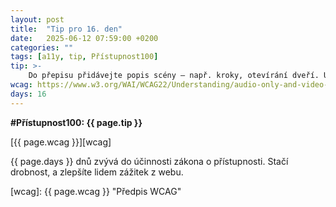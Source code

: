 ```yaml
---
layout: post
title:  "Tip pro 16. den"
date:   2025-06-12 07:59:00 +0200
categories: ""
tags: [a11y, tip, Přístupnost100]
tip: >- 
    Do přepisu přidávejte popis scény – např. kroky, otevírání dveří. Uvádějte je v závorkách či kurzívou, aby text porozuměli i neslyšící.
wcag: https://www.w3.org/WAI/WCAG22/Understanding/audio-only-and-video-only-prerecorded
days: 16
---
```

**#Přístupnost100: {{ page.tip }}**

[{{ page.wcag }}][wcag]

{{ page.days }} dnů zvývá do účinnosti zákona o přístupnosti. Stačí drobnost, a zlepšíte lidem zážitek z webu.

[wcag]: {{ page.wcag }} "Předpis WCAG"
